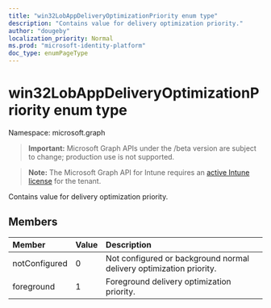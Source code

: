 ```yaml
---
title: "win32LobAppDeliveryOptimizationPriority enum type"
description: "Contains value for delivery optimization priority."
author: "dougeby"
localization_priority: Normal
ms.prod: "microsoft-identity-platform"
doc_type: enumPageType
---
```


# win32LobAppDeliveryOptimizationPriority enum type

Namespace: microsoft.graph

> **Important:** Microsoft Graph APIs under the /beta version are subject to change; production use is not supported.

> **Note:** The Microsoft Graph API for Intune requires an [active Intune license](https://go.microsoft.com/fwlink/?linkid=839381) for the tenant.

Contains value for delivery optimization priority.

## Members
|Member|Value|Description|
|:---|:---|:---|
|notConfigured|0|Not configured or background normal delivery optimization priority.|
|foreground|1|Foreground delivery optimization priority.|





